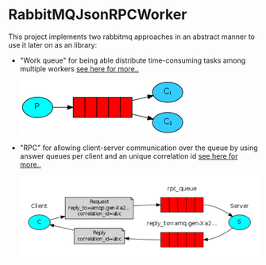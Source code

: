 # RabbitMQJsonRPCWorker

This project implements two rabbitmq approaches in an abstract manner to use it later on as an library:

* "Work queue" for being able distribute time-consuming tasks among multiple workers [see here for more..](http://www.rabbitmq.com/tutorials/tutorial-two-java.html)

  ![RabbitMQ-Work queue](/images/rabbitmq-worker.png)
* "RPC" for allowing client-server communication over the queue by using answer queues per client and an unique correlation id [see here for more..](http://www.rabbitmq.com/tutorials/tutorial-six-java.html)

  ![RabbitMQ-RPC](/images/rabbitmq-rpc.png)

